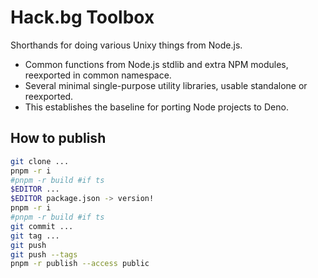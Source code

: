 # Hack.bg Toolbox

Shorthands for doing various Unixy things from Node.js.
* Common functions from Node.js stdlib and extra NPM modules, reexported in common namespace.
* Several minimal single-purpose utility libraries, usable standalone or reexported.
* This establishes the baseline for porting Node projects to Deno.

## How to publish

```sh
git clone ...
pnpm -r i
#pnpm -r build #if ts
$EDITOR ...
$EDITOR package.json -> version!
pnpm -r i
#pnpm -r build #if ts
git commit ...
git tag ...
git push
git push --tags
pnpm -r publish --access public
```
